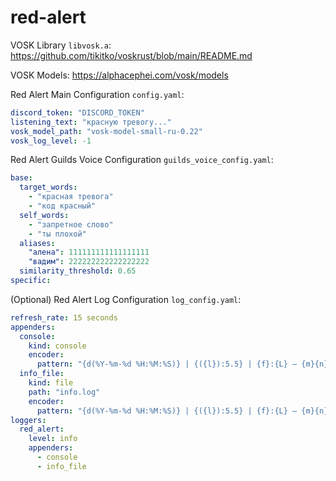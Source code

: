 # red-alert

VOSK Library `libvosk.a`: https://github.com/tikitko/voskrust/blob/main/README.md

VOSK Models: https://alphacephei.com/vosk/models

Red Alert Main Configuration `config.yaml`:
```yaml
discord_token: "DISCORD_TOKEN"
listening_text: "красную тревогу..."
vosk_model_path: "vosk-model-small-ru-0.22"
vosk_log_level: -1
```

Red Alert Guilds Voice Configuration `guilds_voice_config.yaml`:
```yaml
base:
  target_words:
    - "красная тревога"
    - "код красный"
  self_words:
    - "запретное слово"
    - "ты плохой"
  aliases:
    "алена": 111111111111111111
    "вадим": 222222222222222222
  similarity_threshold: 0.65
specific:
```

(Optional) Red Alert Log Configuration `log_config.yaml`:
```yaml
refresh_rate: 15 seconds
appenders:
  console:
    kind: console
    encoder:
      pattern: "{d(%Y-%m-%d %H:%M:%S)} | {({l}):5.5} | {f}:{L} — {m}{n}"
  info_file:
    kind: file
    path: "info.log"
    encoder:
      pattern: "{d(%Y-%m-%d %H:%M:%S)} | {({l}):5.5} | {f}:{L} — {m}{n}"
loggers:
  red_alert:
    level: info
    appenders:
      - console
      - info_file
```